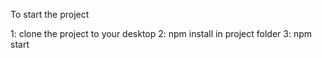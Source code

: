 To start the project

1: clone the project to your desktop
2: npm install in project folder
3: npm start
